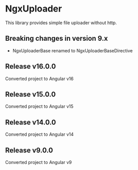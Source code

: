 # NgxUploader

This library provides simple file uploader without http.

## Breaking changes in version 9.x
- NgxUploaderBase renamed to NgxUploaderBaseDirective

## Release v16.0.0
Converted project to Angular v16

## Release v15.0.0
Converted project to Angular v15

## Release v14.0.0
Converted project to Angular v14

## Release v9.0.0
Converted project to Angular v9
